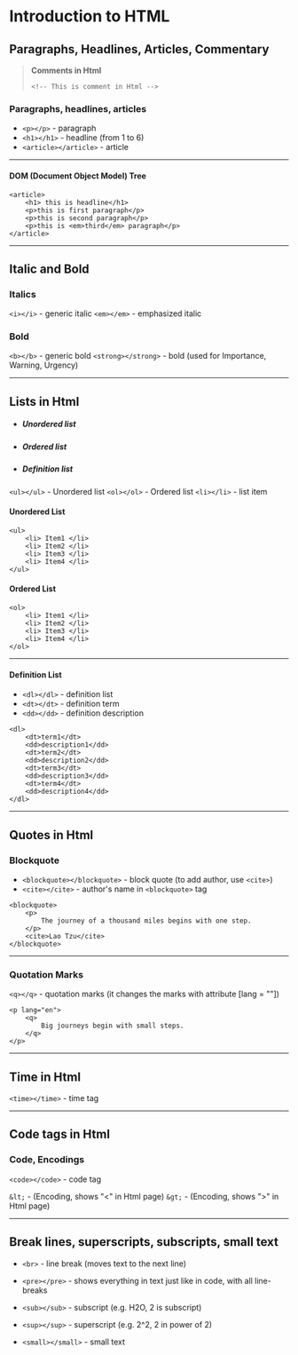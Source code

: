 # Introduction to HTML

## Paragraphs, Headlines, Articles, Commentary

> **Comments in Html**
>
> `<!-- This is comment in Html -->`

### Paragraphs, headlines, articles

- `<p></p>` - paragraph
- `<h1></h1>` - headline (from 1 to 6)
- `<article></article>` - article

---

#### DOM (Document Object Model) Tree  

```
<article>
	<h1> this is headline</h1>
	<p>this is first paragraph</p>
	<p>this is second paragraph</p>
	<p>this is <em>third</em> paragraph</p>
</article>
```

---

## Italic and Bold

### Italics

`<i></i>` - generic italic
`<em></em>` - emphasized italic

### Bold

`<b></b>` - generic bold
`<strong></strong>` - bold (used for Importance, Warning, Urgency)

---

## Lists in Html

- ##### Unordered list
- ##### Ordered list
- ##### Definition list

`<ul></ul>` - Unordered list
`<ol></ol>` - Ordered list
`<li></li>` - list item

#### Unordered List

```
<ul>
	<li> Item1 </li>
	<li> Item2 </li>
	<li> Item3 </li>
	<li> Item4 </li>
</ul>
```

#### Ordered List

```
<ol>
	<li> Item1 </li>
	<li> Item2 </li>
	<li> Item3 </li>
	<li> Item4 </li>
</ol>
```

---

#### Definition List 

- `<dl></dl>` - definition list
- `<dt></dt>` - definition term
- `<dd></dd>` - definition description

```
<dl>
	<dt>term1</dt>
	<dd>description1</dd>
	<dt>term2</dt>
	<dd>description2</dd>
	<dt>term3</dt>
	<dd>description3</dd>
	<dt>term4</dt>
	<dd>description4</dd>
</dl>
```

---

## Quotes in Html

### Blockquote

- `<blockquote></blockquote>` - block quote (to add author, use `<cite>`)
- `<cite></cite>` - author's name in `<blockquote>` tag

```
<blockquote>
	<p>
        The journey of a thousand miles begins with one step.
	</p>
	<cite>Lao Tzu</cite>
</blockquote>
```

---

### Quotation Marks

`<q></q>` - quotation marks (it changes the marks with attribute [lang = ""])

```
<p lang="en">
    <q>
        Big journeys begin with small steps.
    </q>
</p>
```

---

## Time in Html

`<time></time>` - time tag

---

## Code tags in Html

### Code, Encodings

`<code></code>` - code tag

`&lt;` - (Encoding, shows "<" in Html page)
`&gt;` - (Encoding, shows ">" in Html page)

---

## Break lines, superscripts, subscripts, small text

- `<br>` - line break (moves text to the next line)
- `<pre></pre>` - shows everything in text just like in code, with all line-breaks

- `<sub></sub>` - subscript (e.g. H2O, 2 is subscript)
- `<sup></sup>` - superscript (e.g. 2^2, 2 in power of 2)
- `<small></small>` - small text
